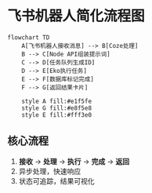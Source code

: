 # 飞书机器人简化流程图

```mermaid
flowchart TD
    A[飞书机器人接收消息] --> B[Coze处理]
    B --> C[Node API组装提示词]
    C --> D[任务队列生成ID]
    D --> E[Eko执行任务]
    E --> F[数据库标记完成]
    F --> G[返回结果卡片]
    
    style A fill:#e1f5fe
    style G fill:#e8f5e8
    style E fill:#fff3e0
```

## 核心流程
1. **接收** → **处理** → **执行** → **完成** → **返回**
2. 异步处理，快速响应
3. 状态可追踪，结果可视化 